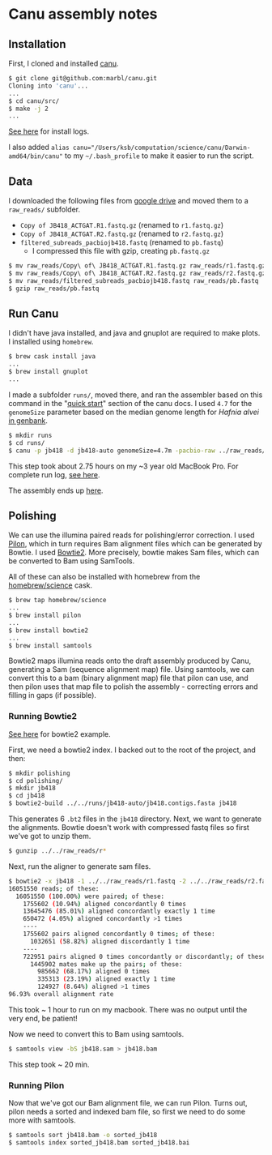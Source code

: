 # Canu assembly notes

## Installation

First, I cloned and installed [canu](http://github.com/marbl/canu).

```sh
$ git clone git@github.com:marbl/canu.git
Cloning into 'canu'...
...
$ cd canu/src/
$ make -j 2
...
```

[See here](logs/canu_install.log) for install logs.

I also added `alias canu="/Users/ksb/computation/science/canu/Darwin-amd64/bin/canu"`
to my `~/.bash_profile` to make it easier to run the script.

## Data

I downloaded the following files from [google drive](https://drive.google.com/drive/folders/0B33EX5YdgPfIVWdaQXZMV1Mwb2c)
and moved them to a `raw_reads/` subfolder.

- `Copy of JB418_ACTGAT.R1.fastq.gz` (renamed to `r1.fastq.gz`)
- `Copy of JB418_ACTGAT.R2.fastq.gz` (renamed to `r2.fastq.gz`)
- `filtered_subreads_pacbiojb418.fastq` (renamed to `pb.fastq`)
    - I compressed this file with gzip, creating `pb.fastq.gz`

```sh
$ mv raw_reads/Copy\ of\ JB418_ACTGAT.R1.fastq.gz raw_reads/r1.fastq.gz
$ mv raw_reads/Copy\ of\ JB418_ACTGAT.R2.fastq.gz raw_reads/r2.fastq.gz
$ mv raw_reads/filtered_subreads_pacbiojb418.fastq raw_reads/pb.fastq
$ gzip raw_reads/pb.fastq
```

## Run Canu

I didn't have java installed, and java and gnuplot are required to make plots. I installed
using `homebrew`.

```sh
$ brew cask install java
...
$ brew install gnuplot
...
```

I made a subfolder `runs/`, moved there, and ran the assembler based on this
command in the "[quick start](http://canu.readthedocs.io/en/latest/quick-start.html#quickstart)" section of the canu docs.
I used `4.7` for the `genomeSize` parameter based on the median genome length for
*Hafnia alvei* [in genbank](https://www.ncbi.nlm.nih.gov/genome/10737).

```sh
$ mkdir runs
$ cd runs/
$ canu -p jb418 -d jb418-auto genomeSize=4.7m -pacbio-raw ../raw_reads/pb.fastq.gz
```

This step took about 2.75 hours on my ~3 year old MacBook Pro. For complete run log, [see here](logs/canu_run,log).

The assembly ends up [here](runs/jb418-auto/jb418.contigs.fasta).

## Polishing

We can use the illumina paired reads for polishing/error correction. I used [Pilon](https://github.com/broadinstitute/pilon/wiki),
which in turn requires Bam alignment files which can be generated by Bowtie. I used [Bowtie2](http://bowtie-bio.sourceforge.net/bowtie2/).
More precisely, bowtie makes Sam files, which can be converted to Bam using SamTools.

All of these can also be installed with homebrew from the [homebrew/science](https://github.com/Homebrew/homebrew-science) cask.

```sh
$ brew tap homebrew/science
...
$ brew install pilon
...
$ brew install bowtie2
...
$ brew install samtools
```

Bowtie2 maps illumina reads onto the draft assembly produced by Canu, generating
a Sam (sequence alignment map) file. Using samtools, we can convert this to a
bam (binary alignment map) file that pilon can use, and then pilon uses that map
file to polish the assembly - correcting errors and filling in gaps (if
possible).

### Running Bowtie2

[See here](http://bowtie-bio.sourceforge.net/bowtie2/manual.shtml#getting-started-with-bowtie-2-lambda-phage-example) for bowtie2 example.

First, we need a bowtie2 index. I backed out to the root of the project, and then:

```sh
$ mkdir polishing
$ cd polishing/
$ mkdir jb418
$ cd jb418
$ bowtie2-build ../../runs/jb418-auto/jb418.contigs.fasta jb418
```

This generates 6 `.bt2` files in the `jb418` directory. Next, we want to
generate the alignments. Bowtie doesn't work with compressed fastq files so
first we've got to unzip them.

```sh
$ gunzip ../../raw_reads/r*
```

Next, run the aligner to generate sam files.

```sh
$ bowtie2 -x jb418 -1 ../../raw_reads/r1.fastq -2 ../../raw_reads/r2.fastq -S jb418.sam
16051550 reads; of these:
  16051550 (100.00%) were paired; of these:
    1755602 (10.94%) aligned concordantly 0 times
    13645476 (85.01%) aligned concordantly exactly 1 time
    650472 (4.05%) aligned concordantly >1 times
    ----
    1755602 pairs aligned concordantly 0 times; of these:
      1032651 (58.82%) aligned discordantly 1 time
    ----
    722951 pairs aligned 0 times concordantly or discordantly; of these:
      1445902 mates make up the pairs; of these:
        985662 (68.17%) aligned 0 times
        335313 (23.19%) aligned exactly 1 time
        124927 (8.64%) aligned >1 times
96.93% overall alignment rate
```

This took ~ 1 hour to run on my macbook. There was no output until the very end,
be patient!

Now we need to convert this to Bam using samtools.

```sh
$ samtools view -bS jb418.sam > jb418.bam
```

This step took ~ 20 min.

### Running Pilon

Now that we've got our Bam alignment file, we can run Pilon. Turns out, pilon
needs a sorted and indexed bam file, so first we need to do some more with
samtools.

```sh
$ samtools sort jb418.bam -o sorted_jb418
$ samtools index sorted_jb418.bam sorted_jb418.bai
```
